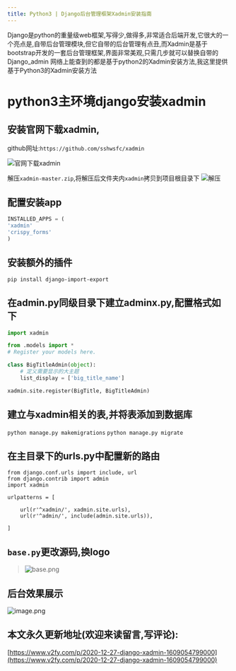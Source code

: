 ```yaml
---
title: Python3 | Django后台管理框架Xadmin安装指南
---
```






Django是python的重量级web框架,写得少,做得多,非常适合后端开发,它很大的一个亮点是,自带后台管理模块,但它自带的后台管理有点丑,而Xadmin是基于bootstrap开发的一套后台管理框架,界面非常美观,只需几步就可以替换自带的Django_admin
网络上能查到的都是基于python2的Xadmin安装方法,我这里提供基于Python3的Xadmin安装方法



# python3主环境django安装xadmin
## 安装官网下载xadmin,

github网址:`https://github.com/sshwsfc/xadmin`

![官网下载xadmin](https://www.v2fy.com/asset/0i/jikemiji/jikemiji-md/2020-12-27-django-xadmin-1609054799000.assets/1240-20201227154037564.png)

解压`xadmin-master.zip`,将解压后文件夹内`xadmin`拷贝到项目根目录下
![解压](https://www.v2fy.com/asset/0i/jikemiji/jikemiji-md/2020-12-27-django-xadmin-1609054799000.assets/1240-20201227154037557.png)



## 配置安装app

```python
INSTALLED_APPS = (
'xadmin'
'crispy_forms'
)
```

## 安装额外的插件

`pip install django-import-export`

## 在admin.py同级目录下建立adminx.py,配置格式如下
```python
import xadmin

from .models import *
# Register your models here.

class BigTitleAdmin(object):
    # 定义需要显示的大主题
    list_display = ['big_title_name']

xadmin.site.register(BigTitle, BigTitleAdmin)
```

## 建立与xadmin相关的表,并将表添加到数据库

`python manage.py makemigrations`
`python manage.py migrate`

## 在主目录下的urls.py中配置新的路由

```
from django.conf.urls import include, url
from django.contrib import admin
import xadmin

urlpatterns = [

    url(r'^xadmin/', xadmin.site.urls),
    url(r'^admin/', include(admin.site.urls)),

]
```

## `base.py`更改源码,换logo

> ![base.png](https://www.v2fy.com/asset/0i/jikemiji/jikemiji-md/2020-12-27-django-xadmin-1609054799000.assets/1240-20201227154037382.png)

## 后台效果展示

![image.png](https://www.v2fy.com/asset/0i/jikemiji/jikemiji-md/2020-12-27-django-xadmin-1609054799000.assets/1240-20201227154037391.png)





## 本文永久更新地址(欢迎来读留言,写评论):

[https://www.v2fy.com/p/2020-12-27-django-xadmin-1609054799000](https://www.v2fy.com/p/2020-12-27-django-xadmin-1609054799000)